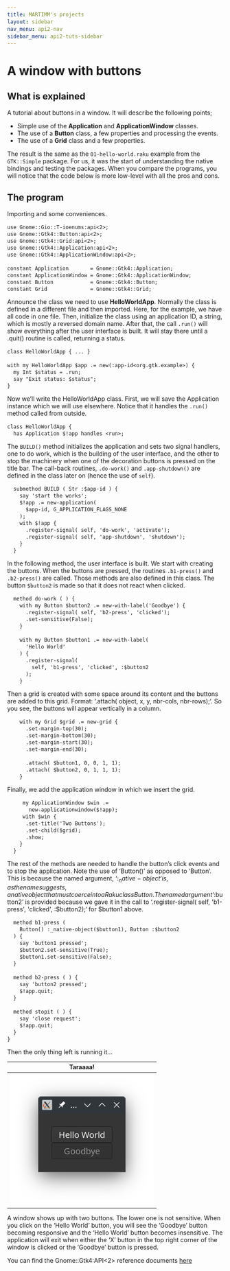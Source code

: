 ```yaml
---
title: MARTIMM's projects
layout: sidebar
nav_menu: api2-nav
sidebar_menu: api2-tuts-sidebar
---
```


# A window with buttons

## What is explained

A tutorial about buttons in a window. It will describe the following points;

* Simple use of the **Application** and **ApplicationWindow** classes.
* The use of a **Button** class, a few properties and processing the events.
* The use of a **Grid** class and a few properties.

 The result is the same as the `01-hello-world.raku` example from the `GTK::Simple` package. For us, it was the start of understanding the native bindings and testing the packages. When you compare the programs, you will notice that the code below is more low-level with all the pros and cons.

## The program

Importing and some conveniences.

```
use Gnome::Gio::T-ioenums:api<2>;
use Gnome::Gtk4::Button:api<2>;
use Gnome::Gtk4::Grid:api<2>;
use Gnome::Gtk4::Application:api<2>;
use Gnome::Gtk4::ApplicationWindow:api<2>;

constant Application       = Gnome::Gtk4::Application;
constant ApplicationWindow = Gnome::Gtk4::ApplicationWindow;
constant Button            = Gnome::Gtk4::Button;
constant Grid              = Gnome::Gtk4::Grid;
```

Announce the class we need to use **HelloWorldApp**. Normally the class is defined in a different file and then imported. Here, for the example, we have all code in one file.
Then, initialize the class using an application ID, a string, which is mostly a reversed domain name. After that, the call `.run()` will show everything after the user interface is built. It will stay there until a .quit() routine is called, returning a status.

```
class HelloWorldApp { ... }

with my HelloWorldApp $app .= new(:app-id<org.gtk.example>) {
  my Int $status = .run;
  say "Exit status: $status";
}
```

Now we’ll write the HelloWorldApp class. First, we will save the Application instance which we will use elsewhere. Notice that it handles the `.run()` method called from outside.

```
class HelloWorldApp {
  has Application $!app handles <run>;
```

The `BUILD()` method initializes the application and sets two signal handlers, one to do work, which is the building of the user interface, and the other to stop the machinery when one of the decoration buttons is pressed on the title bar. The call-back routines, `.do-work()` and `.app-shutdown()` are defined in the class later on (hence the use of `self`).

```
  submethod BUILD ( Str :$app-id ) {
    say 'start the works';
    $!app .= new-application(
      $app-id, G_APPLICATION_FLAGS_NONE
    );
    with $!app {
      .register-signal( self, 'do-work', 'activate');
      .register-signal( self, 'app-shutdown', 'shutdown');
    }
  }
```

In the following method, the user interface is built. We start with creating the buttons. When the buttons are pressed, the routines `.b1-press()` and `.b2-press()` are called. Those methods are also defined in this class. The button `$button2` is made so that it does not react when clicked.

```
  method do-work ( ) {
    with my Button $button2 .= new-with-label('Goodbye') {
      .register-signal( self, 'b2-press', 'clicked');
      .set-sensitive(False);
    }

    with my Button $button1 .= new-with-label(
      'Hello World'
    ) {
      .register-signal(
        self, 'b1-press', 'clicked', :$button2
      );
    }
```

Then a grid is created with some space around its content and the buttons are added to this grid. Format: ‘.attach( object, x, y, nbr-cols, nbr-rows);‘. So you see, the buttons will appear vertically in a column.

```
    with my Grid $grid .= new-grid {
      .set-margin-top(30);
      .set-margin-bottom(30);
      .set-margin-start(30);
      .set-margin-end(30);

      .attach( $button1, 0, 0, 1, 1);
      .attach( $button2, 0, 1, 1, 1);
    }
```

Finally, we add the application window in which we insert the grid.

```
     my ApplicationWindow $win .=
       new-applicationwindow($!app);
     with $win {
      .set-title('Two Buttons');
      .set-child($grid);
      .show;
    }
  }
```

The rest of the methods are needed to handle the button’s click events and to stop the application. Note the use of ‘Button()’ as opposed to ‘Button‘. This is because the named argument, ‘:$_native-object‘ is, as the name suggests, a native object that must coerce into a Raku class Button. The named argument ‘:$button2’ is provided because we gave it in the call to ‘.register-signal( self, 'b1-press', 'clicked', :$button2);‘ for $button1 above.

```
  method b1-press (
    Button() :_native-object($button1), Button :$button2
  ) {
    say 'button1 pressed';
    $button2.set-sensitive(True);
    $button1.set-sensitive(False);
  }

  method b2-press ( ) {
    say 'button2 pressed';
    $!app.quit;
  }

  method stopit ( ) {
    say 'close request';
    $!app.quit;
  }
}
```

Then the only thing left is running it…

|Taraaaa!|
|-|
| ![](asset_files/images/buttons1-1.png) |

A window shows up with two buttons. The lower one is not sensitive. When you click on the ‘Hello World’ button, you will see the ‘Goodbye’ button becoming responsive and the ‘Hello World’ button becomes insensitive. The application will exit when either the ‘X’ button in the top right corner of the window is clicked or the ‘Goodbye’ button is pressed.


You can find the Gnome::Gtk4:API<2> reference documents [here](/content-docs/api2/reference/Gtk4/index.html)

